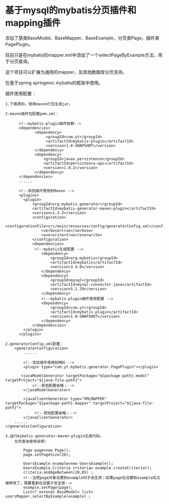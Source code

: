 
# 基于mysql的mybatis分页插件和mapping插件

添加了基类BaseModel、BaseMapper、BaseExample，分页类Page，插件类PagePlugin。

目前只是在mybatis的mapper.xml中添加了一个selectPageByExample方法，用于分页查询。

这个项目可以扩展为通用的mapper，及其他数据库分页支持。

在基于spring springmvc mybatis的框架中使用。

插件使用配置：

	1.下载源码，使用maven打包生成jar。

	2.maven插件包配置pom.xml：

          <!--mybatis-plugin插件依赖-->
          <dependencies>
                 <dependency>
                      <groupId>com.yt</groupId>
                      <artifactId>mybatis-plugin</artifactId>
                      <version>1.0-SNAPSHOT</version>
                 </dependency>
                 <dependency>
                     <groupId>javax.persistence</groupId>
                     <artifactId>persistence-api</artifactId>
                     <version>1.0.2</version>
                 </dependency>
          </dependencies>
          ......

          <!--添加插件使用到Maven -->
          <plugins>
            <plugin>
                <groupId>org.mybatis.generator</groupId>
                <artifactId>mybatis-generator-maven-plugin</artifactId>
                <version>1.3.3</version>
                <configuration>
                    <configurationFile>src/main/resources/config/generatorConfig.xml</configurationFile>
                    <verbose>true</verbose>
                    <overwrite>true</overwrite>
                </configuration>
                <dependencies>
                 <!--mybatis生成配置 -->
                    <dependency>
                        <groupId>org.mybatis</groupId>
                        <artifactId>mybatis</artifactId>
                        <version>3.4.0</version>
                    </dependency>
                    <dependency>
                        <groupId>mysql</groupId>
                        <artifactId>mysql-connector-java</artifactId>
                        <version>5.1.29</version>
                    </dependency>
                    <!--mybatis-plugin插件使用配置 -->
                    <dependency>
                        <groupId>com.yt</groupId>
                        <artifactId>mybatis-plugin</artifactId>
                        <version>1.0-SNAPSHOT</version>
                    </dependency>
                </dependencies>
            </plugin>
          </plugins>
          
	2.generatorConfig.xml配置：
		<generatorConfiguration>
			......
          
			<!--添加插件使用到MBG -->
			<plugin type="com.yt.mybatis.generator.PagePlugin"></plugin>
          
           <javaModelGenerator targetPackage="${package-path}.model" targetProject="${java-file-path}">            
				<!--其他配置省略；-->
			</javaModelGenerator>
        
			<javaClientGenerator type="XMLMAPPER" targetPackage="${package-path}.mapper" targetProject="${java-file-path}">
				 <!--其他配置省略；-->
			</javaClientGenerator>
        ......
	</generatorConfiguration>
	
	3.运行mybatis-generator-maven-plugin生成代码。
		分页查询使用说明:
		
			Page page=new Page();
			page.setPageSize(20);
			
			UsersExample example=new UsersExample();
			UsersExample.Criteria criteria= example.createCriteria();
			criteria.andAgeBetween(20,65) ;
			<!--当把page对象设置到example时才会生效；如果page在设置到example后又被修改了，需要重新在设置才会生效-->
			example.setPage(page);
			List<? extends BaseModel> list= usersMapper.selectByExample(example) ;
		
		
		
		
